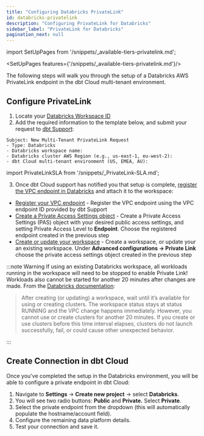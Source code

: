 ```yaml
---
title: "Configuring Databricks PrivateLink"
id: databricks-privatelink
description: "Configuring PrivateLink for Databricks"
sidebar_label: "PrivateLink for Databricks"
pagination_next: null
---
```


import SetUpPages from '/snippets/_available-tiers-privatelink.md';

<SetUpPages features={'/snippets/_available-tiers-privatelink.md'}/>

The following steps will walk you through the setup of a Databricks AWS PrivateLink endpoint in the dbt Cloud multi-tenant environment.

## Configure PrivateLink

1. Locate your [Databricks Workspace ID](https://kb.databricks.com/en_US/administration/find-your-workspace-id#:~:text=When%20viewing%20a%20Databricks%20workspace,make%20up%20the%20workspace%20ID)
2. Add the required information to the template below, and submit your request to [dbt Support](https://docs.getdbt.com/community/resources/getting-help#dbt-cloud-support): 
```
Subject: New Multi-Tenant PrivateLink Request
- Type: Databricks
- Databricks workspace name:
- Databricks cluster AWS Region (e.g., us-east-1, eu-west-2):
- dbt Cloud multi-tenant environment (US, EMEA, AU):
```

import PrivateLinkSLA from '/snippets/_PrivateLink-SLA.md';

<PrivateLinkSLA />

3. Once dbt Cloud support has notified you that setup is complete, [register the VPC endpoint in Databricks](https://docs.databricks.com/administration-guide/cloud-configurations/aws/privatelink.html#step-3-register-privatelink-objects-and-attach-them-to-a-workspace) and attach it to the workspace:
- [Register your VPC endpoint](https://docs.databricks.com/en/security/network/classic/vpc-endpoints.html) - Register the VPC endpoint using the VPC endpoint ID provided by dbt Support
- [Create a Private Access Settings object](https://docs.databricks.com/en/security/network/classic/private-access-settings.html) - Create a Private Access Settings (PAS) object with your desired public access settings, and setting Private Access Level to **Endpoint**. Choose the registered endpoint created in the previous step
- [Create or update your workspace](https://docs.databricks.com/en/security/network/classic/privatelink.html#step-3d-create-or-update-the-workspace-front-end-back-end-or-both) - Create a workspace, or update your an existing workspace. Under **Advanced configurations → Private Link** choose the private access settings object created in the previous step

:::note Warning
If using an existing Databricks workspace, all workloads running in the workspace will need to be stopped to enable Private Link! Workloads also cannot be started for another 20 minutes after changes are made. From the [Databricks documentation](https://docs.databricks.com/en/security/network/classic/privatelink.html#step-3d-create-or-update-the-workspace-front-end-back-end-or-both):

>After creating (or updating) a workspace, wait until it’s available for using or creating clusters. The workspace status stays at status RUNNING and the VPC change happens immediately. However, you cannot use or create clusters for another 20 minutes. If you create or use clusters before this time interval elapses, clusters do not launch successfully, fail, or could cause other unexpected behavior.

:::

## Create Connection in dbt Cloud

Once you've completed the setup in the Databricks environment, you will be able to configure a private endpoint in dbt Cloud:

1. Navigate to **Settings** → **Create new project** → select **Databricks**. 
2. You will see two radio buttons: **Public** and **Private.** Select **Private**. 
3. Select the private endpoint from the dropdown (this will automatically populate the hostname/account field).
4. Configure the remaining data platform details.
5. Test your connection and save it.
